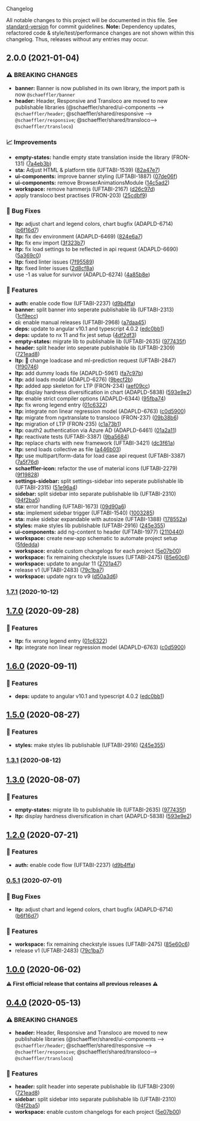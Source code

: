  Changelog

All notable changes to this project will be documented in this file. See [standard-version](https://github.com/conventional-changelog/standard-version) for commit guidelines.
**Note:** Dependency updates, refactored code & style/test/performance changes are not shown within this changelog. Thus, releases without any entries may occur.

## 2.0.0 (2021-01-04)


### ⚠ BREAKING CHANGES

* **banner:** Banner is now published in its own library, the import path is now `@schaeffler/banner`
* **header:** Header, Responsive and Transloco are moved to new publishable libraries (@schaeffler/shared/ui-components --> `@schaeffler/header`; @schaeffler/shared/responsive --> `@schaeffler/responsive`; @schaeffler/shared/transloco--> `@schaeffler/transloco`)

### 📈 Improvements

* **empty-states:** handle empty state translation inside the library (FRON-131) ([7a4eb3b](///commit/7a4eb3b4e2d4420ca0590a160e8ee15db1e9ce77))
* **sta:** Adjust HTML & platform title (UFTABI-1539) ([82a47e7](///commit/82a47e7942c1d565985f179a9b188a1a1f19f634))
* **ui-components:** improve banner styling (UFTABI-1887) ([07de06f](///commit/07de06f7aefc3d98b6a8814f8c77d9066bbc3459))
* **ui-components:** remove BrowserAnimationsModule ([14c5ad2](///commit/14c5ad2014529b3d6f4e1280572b179e6a6e212a))
* **workspace:** remove hammerjs (UFTABI-2167) ([d26c97d](///commit/d26c97d61141d55d330e34ace1f4de667cb300f1))
* apply transloco best practises (FRON-203) ([25cdbf9](///commit/25cdbf9f2adfea70de9e12ecdaceaf3bba3e2f1b))


### 🐛 Bug Fixes

* **ltp:** adjust chart and legend colors, chart bugfix (ADAPLD-6714) ([b6f16d7](///commit/b6f16d7a0d7228bc94ab1da1b0f0a17ba8c92594))
* **ltp:** fix dev environment (ADAPLD-6469) ([824e6a7](///commit/824e6a792ee6fa69f4cb895c3046343a64c3500b))
* **ltp:** fix env import ([3f323b7](///commit/3f323b77d0feb2469d6d0359b658b17a6933751f))
* **ltp:** fix load settings to be reflected in api request (ADAPLD-6690) ([5a369c0](///commit/5a369c049487b021061d1163e124ca6500e57f01))
* **ltp:** fixed linter issues ([7f95589](///commit/7f95589bfff7cf4dc9fec2ebfda206cf93759abf))
* **ltp:** fixed linter issues ([2d8cf8a](///commit/2d8cf8ae5cc40eb32fd0817739f2bf3afe772a3a))
* use -1 as value for survivor (ADAPLD-6274) ([4a85b8e](///commit/4a85b8ec6d03845eb0d5131f75654f14ddf35b69))


### 🎸 Features

* **auth:** enable code flow (UFTABI-2237) ([d9b4ffa](///commit/d9b4ffa0452b69f4547db98f0698f8f9d8eabd91))
* **banner:** split banner into seperate publishable lib (UFTABI-2313) ([1cf9ecc](///commit/1cf9ecce8a2af98526795201b7e4c68adb04cf90))
* **ci:** enable manual releases (UFTABI-2968) ([a7daa45](///commit/a7daa45700b798bae3340e87400c92288d4dd84b))
* **deps:** update to angular v10.1 and typescript 4.0.2 ([edc0bb1](///commit/edc0bb1d32af1b0b585de3f79bc96eaf393c240e))
* **deps:** update to nx 11 and fix jest setup ([4df2df3](///commit/4df2df38f8a3fa29abae9b9f736e7d237344541b))
* **empty-states:** migrate lib to publishable lib (UFTABI-2635) ([977435f](///commit/977435f2481c68dcb842cbe3f3aaa93302e0175d))
* **header:** split header into seperate publishable lib (UFTABI-2309) ([721ead8](///commit/721ead8681c9ce017e6ff939911dc31d449831f7))
* **ltp:** 🎸 change loadcase and ml-prediction request (UFTABI-2847) ([1f90746](///commit/1f907466d1c3e087cf7d1f0d8248df0a94245a14))
* **ltp:** add dummy loads file (ADAPLD-5961) ([fa7c97b](///commit/fa7c97bd235d781a31da18cee95629b367730da1))
* **ltp:** add loads modal (ADAPLD-6276) ([9becf2b](///commit/9becf2b640ac8af507e4b86dfeac8652baeb600a))
* **ltp:** added app skeleton for LTP (FRON-234) ([aef09cc](///commit/aef09cc1843e3b4f94de09638f86209ae78019fa))
* **ltp:** display hardness diversification in chart (ADAPLD-5838) ([593e9e2](///commit/593e9e29964098586d00bb0c4ee8dfc98f9b56ce))
* **ltp:** enable strict compiler options (ADAPLD-6344) ([95fba74](///commit/95fba74bcd7f05e39334818e90ddc635561e36a3))
* **ltp:** fix wrong legend entry ([01c6322](///commit/01c6322313e709aa8799db2c9233fdea9273221e))
* **ltp:** integrate non linear regression model (ADAPLD-6763) ([c0d5900](///commit/c0d5900ea3be0db3dc13ea79e1e7c27f7b87b306))
* **ltp:** migrate from ngxtranslate to transloco (FRON-237) ([09b38b6](///commit/09b38b602c47061da5eb3b20252f65388dfb25e7))
* **ltp:** migration of LTP (FRON-235) ([c1a73b1](///commit/c1a73b18354f19b4e5036e7e7e241b0a5858703c))
* **ltp:** oauth2 authentication via Azure AD (ADAPLD-6461) ([01a2a11](///commit/01a2a1188de31901458c939c582cf9d724c540d0))
* **ltp:** reactivate tests (UFTABI-3387) ([9ba5684](///commit/9ba56848f51117152d993c0e87d1dd7b5afcbebb))
* **ltp:** replace charts with new framework (UFTABI-3421) ([dc3f61a](///commit/dc3f61a2517d629917cfe552df42f1407731bde3))
* **ltp:** send loads collective as file ([a446b03](///commit/a446b03cbd5846112a4732387a116d773ead7763))
* **ltp:** use multipart/form-data for load case api request (UFTABI-3387) ([7a5f76d](///commit/7a5f76d89ddef1ba3e33ea70a5dd0a7bce6add67))
* **schaeffler-icon:** refactor the use of material icons (UFTABI-2279) ([9f19828](///commit/9f198288f7a07abd222a252adc12b38fd8b46335))
* **settings-sidebar:** split settings-sidebar into seperate publishable lib (UFTABI-2315) ([51e96a4](///commit/51e96a4bc78f1efff19aa1c6bee26e7d8150745b))
* **sidebar:** split sidebar into separate publishable lib (UFTABI-2310) ([94f2ba5](///commit/94f2ba5421d4d12af18cb0efe25fe52fbd6893c0))
* **sta:** error handling (UFTABI-1673) ([09d90a6](///commit/09d90a6e2b4333369f5ca2e4fc9abb872c25c7aa))
* **sta:** implement sidebar trigger (UFTABI-1540) ([1003285](///commit/1003285acd92cd777949b93d699da4ce07fa562b))
* **sta:** make sidebar expandable with autosize (UFTABI-1388) ([178552a](///commit/178552a1cadc614aed8840dd05fb367e60b5b47e))
* **styles:** make styles lib publishable (UFTABI-2916) ([245e355](///commit/245e355c6de4dafff18bdf03301074adb41669c3))
* **ui-components:** add ng-content to header (UFTABI-1977) ([2110440](///commit/211044004d305245433d53faff9b0f791f13eafe))
* **workspace:** create new-app schematic to automate project setup ([5fdedda](///commit/5fdeddabe3927d89263aaa96e51d766edd44ede7))
* **workspace:** enable custom changelogs for each project ([5e07b00](///commit/5e07b0064e287f9c8f5187b96617c9f685089052))
* **workspace:** fix remaining checkstyle issues (UFTABI-2475) ([85e60c6](///commit/85e60c64358058127774aec52f72082721e984d8))
* **workspace:** update to angular 11 ([2701a47](///commit/2701a47e42d4740cb0efd5671a1e3e5694d2f347))
* release v1 (UFTABI-2483) ([79c1ba7](///commit/79c1ba7c6c1af8ccd909083d91fffbe0ae017ebb))
* **workspace:** update ngrx to v9 ([d50a3d6](///commit/d50a3d6d684cde154a0c0057d55c8a34b1404ee1))

### [1.7.1](https://gitlab.schaeffler.com/frontend-schaeffler/schaeffler-frontend/compare/v1.7.0...v1.7.1) (2020-10-12)

## [1.7.0](https://gitlab.schaeffler.com/frontend-schaeffler/schaeffler-frontend/compare/v1.6.0...v1.7.0) (2020-09-28)


### 🎸 Features

* **ltp:** fix wrong legend entry ([01c6322](https://gitlab.schaeffler.com/frontend-schaeffler/schaeffler-frontend/commit/01c6322313e709aa8799db2c9233fdea9273221e))
* **ltp:** integrate non linear regression model (ADAPLD-6763) ([c0d5900](https://gitlab.schaeffler.com/frontend-schaeffler/schaeffler-frontend/commit/c0d5900ea3be0db3dc13ea79e1e7c27f7b87b306))

## [1.6.0](https://gitlab.schaeffler.com/frontend-schaeffler/schaeffler-frontend/compare/v1.5.0...v1.6.0) (2020-09-11)


### 🎸 Features

* **deps:** update to angular v10.1 and typescript 4.0.2 ([edc0bb1](https://gitlab.schaeffler.com/frontend-schaeffler/schaeffler-frontend/commit/edc0bb1d32af1b0b585de3f79bc96eaf393c240e))

## [1.5.0](https://gitlab.schaeffler.com/frontend-schaeffler/schaeffler-frontend/compare/v1.4.0...v1.5.0) (2020-08-27)


### 🎸 Features

* **styles:** make styles lib publishable (UFTABI-2916) ([245e355](https://gitlab.schaeffler.com/frontend-schaeffler/schaeffler-frontend/commit/245e355c6de4dafff18bdf03301074adb41669c3))

### [1.3.1](https://gitlab.schaeffler.com/frontend-schaeffler/schaeffler-frontend/compare/v1.3.0...v1.3.1) (2020-08-12)

## [1.3.0](https://gitlab.schaeffler.com/frontend-schaeffler/schaeffler-frontend/compare/v1.2.0...v1.3.0) (2020-08-07)


### 🎸 Features

* **empty-states:** migrate lib to publishable lib (UFTABI-2635) ([977435f](https://gitlab.schaeffler.com/frontend-schaeffler/schaeffler-frontend/commit/977435f2481c68dcb842cbe3f3aaa93302e0175d))
* **ltp:** display hardness diversification in chart (ADAPLD-5838) ([593e9e2](https://gitlab.schaeffler.com/frontend-schaeffler/schaeffler-frontend/commit/593e9e29964098586d00bb0c4ee8dfc98f9b56ce))

## [1.2.0](https://gitlab.schaeffler.com/frontend-schaeffler/schaeffler-frontend/compare/v1.1.0...v1.2.0) (2020-07-21)


### 🎸 Features

* **auth:** enable code flow (UFTABI-2237) ([d9b4ffa](https://gitlab.schaeffler.com/frontend-schaeffler/schaeffler-frontend/commit/d9b4ffa0452b69f4547db98f0698f8f9d8eabd91))

### [0.5.1](https://gitlab.schaeffler.com/frontend-schaeffler/schaeffler-frontend/compare/v0.5.0...v0.5.1) (2020-07-01)


### 🐛 Bug Fixes

* **ltp:** adjust chart and legend colors, chart bugfix (ADAPLD-6714) ([b6f16d7](https://gitlab.schaeffler.com/frontend-schaeffler/schaeffler-frontend/commit/b6f16d7a0d7228bc94ab1da1b0f0a17ba8c92594))


### 🎸 Features

* **workspace:** fix remaining checkstyle issues (UFTABI-2475) ([85e60c6](https://gitlab.schaeffler.com/frontend-schaeffler/schaeffler-frontend/commit/85e60c64358058127774aec52f72082721e984d8))
* release v1 (UFTABI-2483) ([79c1ba7](https://gitlab.schaeffler.com/frontend-schaeffler/schaeffler-frontend/commit/79c1ba7c6c1af8ccd909083d91fffbe0ae017ebb))

## [1.0.0](https://gitlab.schaeffler.com/frontend-schaeffler/schaeffler-frontend/compare/v0.5.0...v1.0.0) (2020-06-02)

**⚠ First official release that contains all previous releases ⚠**

## [0.4.0](https://gitlab.schaeffler.com/frontend-schaeffler/schaeffler-frontend/compare/v0.3.0...v0.4.0) (2020-05-13)


### ⚠ BREAKING CHANGES

* **header:** Header, Responsive and Transloco are moved to new publishable libraries (@schaeffler/shared/ui-components --> `@schaeffler/header`; @schaeffler/shared/responsive --> `@schaeffler/responsive`; @schaeffler/shared/transloco--> `@schaeffler/transloco`)

### 🎸 Features

* **header:** split header into seperate publishable lib (UFTABI-2309) ([721ead8](https://gitlab.schaeffler.com/frontend-schaeffler/schaeffler-frontend/commit/721ead8681c9ce017e6ff939911dc31d449831f7))
* **sidebar:** split sidebar into separate publishable lib (UFTABI-2310) ([94f2ba5](https://gitlab.schaeffler.com/frontend-schaeffler/schaeffler-frontend/commit/94f2ba5421d4d12af18cb0efe25fe52fbd6893c0))
* **workspace:** enable custom changelogs for each project ([5e07b00](https://gitlab.schaeffler.com/frontend-schaeffler/schaeffler-frontend/commit/5e07b0064e287f9c8f5187b96617c9f685089052))
